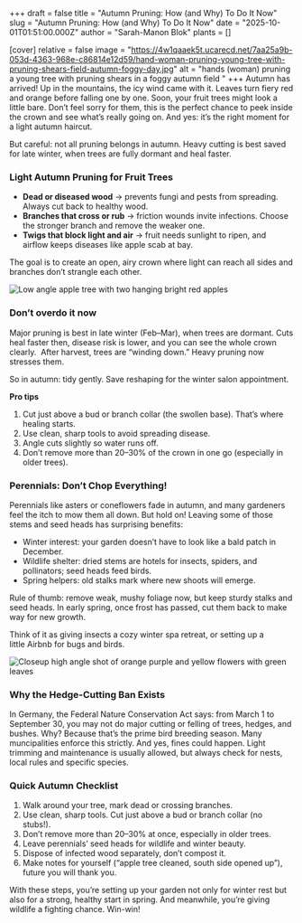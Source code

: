 +++
draft = false
title = "Autumn Pruning: How (and Why) To Do It Now"
slug = "Autumn Pruning: How (and Why) To Do It Now"
date = "2025-10-01T01:51:00.000Z"
author = "Sarah-Manon Blok"
plants = []

[cover]
relative = false
image = "https://4w1qaaek5t.ucarecd.net/7aa25a9b-053d-4363-968e-c86814e12d59/hand-woman-pruning-young-tree-with-pruning-shears-field-autumn-foggy-day.jpg"
alt = "hands (woman) pruning a young tree with pruning shears in a foggy autumn field "
+++
Autumn has arrived! Up in the mountains, the icy wind came with it. Leaves turn fiery red and orange before falling one by one. Soon, your fruit trees might look a little bare. Don’t feel sorry for them, this is the perfect chance to peek inside the crown and see what’s really going on. And yes: it’s the right moment for a light autumn haircut.

But careful: not all pruning belongs in autumn. Heavy cutting is best saved for late winter, when trees are fully dormant and heal faster.


### Light Autumn Pruning for Fruit Trees

* **Dead or diseased wood** → prevents fungi and pests from spreading. Always cut back to healthy wood. 
* **Branches that cross or rub** → friction wounds invite infections. Choose the stronger branch and remove the weaker one. 
* **Twigs that block light and air** → fruit needs sunlight to ripen, and airflow keeps diseases like apple scab at bay. 

The goal is to create an open, airy crown where light can reach all sides and branches don’t strangle each other. 

![Low angle apple tree with two hanging bright red apples ](https://4w1qaaek5t.ucarecd.net/eff77396-8ce6-45d1-b8b7-829bb50aff13/low-angle-view-red-berries-tree.jpg)

### **Don’t overdo it now** 

Major pruning is best in late winter (Feb–Mar), when trees are dormant. Cuts heal faster then, disease risk is lower, and you can see the whole crown clearly.  After harvest, trees are “winding down.” Heavy pruning now stresses them. 

So in autumn: tidy gently. Save reshaping for the winter salon appointment. 

**Pro tips** 

1. Cut just above a bud or branch collar (the swollen base). That’s where healing starts. 
2. Use clean, sharp tools to avoid spreading disease. 
3. Angle cuts slightly so water runs off. 
4. Don’t remove more than 20–30% of the crown in one go (especially in older trees). 

### Perennials: Don’t Chop Everything!

Perennials like asters or coneflowers fade in autumn, and many gardeners feel the itch to mow them all down. But hold on! Leaving some of those stems and seed heads has surprising benefits: 

* Winter interest: your garden doesn’t have to look like a bald patch in December. 
* Wildlife shelter: dried stems are hotels for insects, spiders, and pollinators; seed heads feed birds. 
* Spring helpers: old stalks mark where new shoots will emerge. 

Rule of thumb: remove weak, mushy foliage now, but keep sturdy stalks and seed heads. In early spring, once frost has passed, cut them back to make way for new growth. 

Think of it as giving insects a cozy winter spa retreat, or setting up a little Airbnb for bugs and birds. 

![Closeup high angle shot of orange purple and yellow flowers with green leaves](https://4w1qaaek5t.ucarecd.net/36e04d70-1162-4360-89aa-1ba856294038/closeup-high-angle-shot-orange-purple-yellow-flowers-with-green-leaves.jpg)

### Why the Hedge-Cutting Ban Exists

In Germany, the Federal Nature Conservation Act says: from March 1 to September 30, you may not do major cutting or felling of trees, hedges, and bushes. Why? Because that’s the prime bird breeding season. Many muncipalities enforce this strictly. And yes, fines could happen. Light trimming and maintenance is usually allowed, but always check for nests, local rules and specific species. 

### Quick Autumn Checklist

1. Walk around your tree, mark dead or crossing branches. 
2. Use clean, sharp tools. Cut just above a bud or branch collar (no stubs!). 
3. Don’t remove more than 20–30% at once, especially in older trees. 
4. Leave perennials’ seed heads for wildlife and winter beauty. 
5. Dispose of infected wood separately, don’t compost it. 
6. Make notes for yourself (“apple tree cleaned, south side opened up”), future you will thank you. 

With these steps, you’re setting up your garden not only for winter rest but also for a strong, healthy start in spring. And meanwhile, you’re giving wildlife a fighting chance. Win-win!
